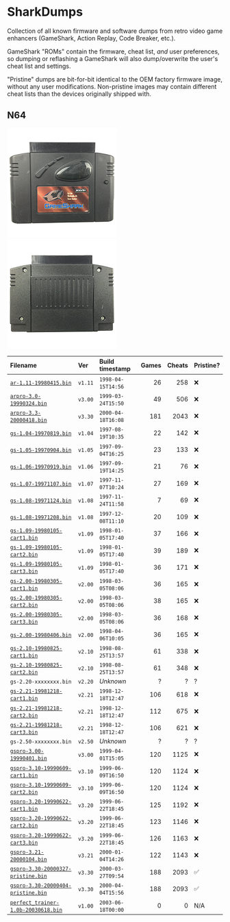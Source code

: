 # SharkDumps

Collection of all known firmware and software dumps from retro video game enhancers (GameShark, Action Replay, Code Breaker, etc.).

GameShark "ROMs" contain the firmware, cheat list, _and_ user preferences, so dumping or reflashing a GameShark will also dump/overwrite the user's cheat list and settings.

"Pristine" dumps are bit-for-bit identical to the OEM factory firmware image, without any user modifications.
Non-pristine images may contain different cheat lists than the devices originally shipped with.

## N64

![GameShark v2.x front photo](/assets/photos/gs2x-front-512.png) ![GameShark v2.x rear photo](/assets/photos/gs2x-rear-512.png)

| Filename                                | Ver     | Build timestamp    | Games | Cheats | Pristine? |
|:--------------------------------------- |:------- |:------------------ | -----:| ------:|:--------- |
| [`ar-1.11-19980415.bin`][]              | `v1.11` | `1998-04-15T14:56` |    26 |    258 | ❌         |
| [`arpro-3.0-19990324.bin`][]            | `v3.00` | `1999-03-24T15:50` |    49 |    506 | ❌         |
| [`arpro-3.3-20000418.bin`][]            | `v3.30` | `2000-04-18T16:08` |   181 |   2043 | ❌         |
| [`gs-1.04-19970819.bin`][]              | `v1.04` | `1997-08-19T10:35` |    22 |    142 | ❌         |
| [`gs-1.05-19970904.bin`][]              | `v1.05` | `1997-09-04T16:25` |    23 |    133 | ❌         |
| [`gs-1.06-19970919.bin`][]              | `v1.06` | `1997-09-19T14:25` |    21 |     76 | ❌         |
| [`gs-1.07-19971107.bin`][]              | `v1.07` | `1997-11-07T10:24` |    27 |    169 | ❌         |
| [`gs-1.08-19971124.bin`][]              | `v1.08` | `1997-11-24T11:58` |     7 |     69 | ❌         |
| [`gs-1.08-19971208.bin`][]              | `v1.08` | `1997-12-08T11:10` |    20 |    109 | ❌         |
| [`gs-1.09-19980105-cart1.bin`][]        | `v1.09` | `1998-01-05T17:40` |    37 |    166 | ❌         |
| [`gs-1.09-19980105-cart2.bin`][]        | `v1.09` | `1998-01-05T17:40` |    39 |    189 | ❌         |
| [`gs-1.09-19980105-cart3.bin`][]        | `v1.09` | `1998-01-05T17:40` |    36 |    171 | ❌         |
| [`gs-2.00-19980305-cart1.bin`][]        | `v2.00` | `1998-03-05T08:06` |    36 |    165 | ❌         |
| [`gs-2.00-19980305-cart2.bin`][]        | `v2.00` | `1998-03-05T08:06` |    38 |    165 | ❌         |
| [`gs-2.00-19980305-cart3.bin`][]        | `v2.00` | `1998-03-05T08:06` |    36 |    168 | ❌         |
| [`gs-2.00-19980406.bin`][]              | `v2.00` | `1998-04-06T10:05` |    36 |    165 | ❌         |
| [`gs-2.10-19980825-cart1.bin`][]        | `v2.10` | `1998-08-25T13:57` |    61 |    338 | ❌         |
| [`gs-2.10-19980825-cart2.bin`][]        | `v2.10` | `1998-08-25T13:57` |    61 |    348 | ❌         |
| `gs-2.20-xxxxxxxx.bin`                  | `v2.20` | _Unknown_          |     ? |      ? | ?         |
| [`gs-2.21-19981218-cart1.bin`][]        | `v2.21` | `1998-12-18T12:47` |   106 |    618 | ❌         |
| [`gs-2.21-19981218-cart2.bin`][]        | `v2.21` | `1998-12-18T12:47` |   112 |    675 | ❌         |
| [`gs-2.21-19981218-cart3.bin`][]        | `v2.21` | `1998-12-18T12:47` |   106 |    621 | ❌         |
| `gs-2.50-xxxxxxxx.bin`                  | `v2.50` | _Unknown_          |     ? |      ? | ?         |
| [`gspro-3.00-19990401.bin`][]           | `v3.00` | `1999-04-01T15:05` |   120 |   1125 | ❌         |
| [`gspro-3.10-19990609-cart1.bin`][]     | `v3.10` | `1999-06-09T16:50` |   120 |   1124 | ❌         |
| [`gspro-3.10-19990609-cart2.bin`][]     | `v3.10` | `1999-06-09T16:50` |   120 |   1124 | ❌         |
| [`gspro-3.20-19990622-cart1.bin`][]     | `v3.20` | `1999-06-22T18:45` |   125 |   1192 | ❌         |
| [`gspro-3.20-19990622-cart2.bin`][]     | `v3.20` | `1999-06-22T18:45` |   123 |   1146 | ❌         |
| [`gspro-3.20-19990622-cart3.bin`][]     | `v3.20` | `1999-06-22T18:45` |   126 |   1163 | ❌         |
| [`gspro-3.21-20000104.bin`][]           | `v3.21` | `2000-01-04T14:26` |   122 |   1143 | ❌         |
| [`gspro-3.30-20000327-pristine.bin`][]  | `v3.30` | `2000-03-27T09:54` |   188 |   2093 | ✅         |
| [`gspro-3.30-20000404-pristine.bin`][]  | `v3.30` | `2000-04-04T15:56` |   188 |   2093 | ✅         |
| [`perfect_trainer-1.0b-20030618.bin`][] | `v1.00` | `2003-06-18T00:00` |     0 |      0 | N/A       |

[`ar-1.11-19980415.bin`]:              /n64/ar-1.11-19980415.bin
[`arpro-3.0-19990324.bin`]:            /n64/arpro-3.0-19990324.bin
[`arpro-3.3-20000418.bin`]:            /n64/arpro-3.3-20000418.bin
[`gs-1.04-19970819.bin`]:              /n64/gs-1.04-19970819.bin
[`gs-1.05-19970904.bin`]:              /n64/gs-1.05-19970904.bin
[`gs-1.06-19970919.bin`]:              /n64/gs-1.06-19970919.bin
[`gs-1.07-19971107.bin`]:              /n64/gs-1.07-19971107.bin
[`gs-1.08-19971124.bin`]:              /n64/gs-1.08-19971124.bin
[`gs-1.08-19971208.bin`]:              /n64/gs-1.08-19971208.bin
[`gs-1.09-19980105-cart1.bin`]:        /n64/gs-1.09-19980105-cart1.bin
[`gs-1.09-19980105-cart2.bin`]:        /n64/gs-1.09-19980105-cart2.bin
[`gs-1.09-19980105-cart3.bin`]:        /n64/gs-1.09-19980105-cart3.bin
[`gs-2.00-19980305-cart1.bin`]:        /n64/gs-2.00-19980305-cart1.bin
[`gs-2.00-19980305-cart2.bin`]:        /n64/gs-2.00-19980305-cart2.bin
[`gs-2.00-19980305-cart3.bin`]:        /n64/gs-2.00-19980305-cart3.bin
[`gs-2.00-19980406.bin`]:              /n64/gs-2.00-19980406.bin
[`gs-2.10-19980825-cart1.bin`]:        /n64/gs-2.10-19980825-cart1.bin
[`gs-2.10-19980825-cart2.bin`]:        /n64/gs-2.10-19980825-cart2.bin
[`gs-2.21-19981218-cart1.bin`]:        /n64/gs-2.21-19981218-cart1.bin
[`gs-2.21-19981218-cart2.bin`]:        /n64/gs-2.21-19981218-cart2.bin
[`gs-2.21-19981218-cart3.bin`]:        /n64/gs-2.21-19981218-cart3.bin
[`gs-2.50-19980504.bin`]:              /n64/gs-2.50-19980504.bin
[`gspro-3.00-19990401.bin`]:           /n64/gspro-3.00-19990401.bin
[`gspro-3.10-19990609-cart1.bin`]:     /n64/gspro-3.10-19990609-cart1.bin
[`gspro-3.10-19990609-cart2.bin`]:     /n64/gspro-3.10-19990609-cart2.bin
[`gspro-3.20-19990622-cart1.bin`]:     /n64/gspro-3.20-19990622-cart1.bin
[`gspro-3.20-19990622-cart2.bin`]:     /n64/gspro-3.20-19990622-cart2.bin
[`gspro-3.20-19990622-cart3.bin`]:     /n64/gspro-3.20-19990622-cart3.bin
[`gspro-3.21-20000104.bin`]:           /n64/gspro-3.21-20000104.bin
[`gspro-3.30-20000327-pristine.bin`]:  /n64/gspro-3.30-20000327-pristine.bin
[`gspro-3.30-20000404-pristine.bin`]:  /n64/gspro-3.30-20000404-pristine.bin
[`perfect_trainer-1.0b-20030618.bin`]: /n64/perfect_trainer-1.0b-20030618.bin
